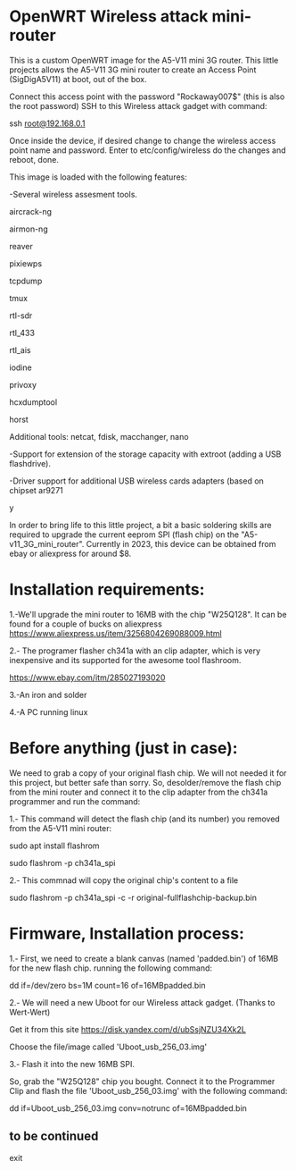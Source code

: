 # OpenWRT Wireless attack mini-router



This is a custom OpenWRT image for the A5-V11 mini 3G router.
This little projects allows the A5-V11 3G mini router to create an Access Point (SigDigA5V11) at boot, out of the box.

Connect this access point with the password "Rockaway007$" (this is also the root password)
SSH to this Wireless attack gadget with command:

ssh root@192.168.0.1

Once inside the device, if desired change to change the wireless access point name and password. 
Enter to etc/config/wireless do the changes and reboot, done.


This image is loaded with the following features:

-Several wireless assesment tools.

aircrack-ng

airmon-ng

reaver

pixiewps

tcpdump

tmux

rtl-sdr

rtl_433

rtl_ais

iodine

privoxy

hcxdumptool

horst

Additional tools: 
netcat, fdisk, macchanger, nano


-Support for extension of the storage capacity with extroot (adding a USB flashdrive).

-Driver support for additional USB wireless cards adapters (based on chipset ar9271


y


In order to bring life to this little project, a bit a basic soldering skills are required to upgrade the current eeprom SPI (flash chip) on the "A5-v11_3G_mini_router". Currently in 2023, this device can be obtained from ebay or aliexpress for around $8.






# Installation requirements:



1.-We'll upgrade the mini router to 16MB with the chip "W25Q128". It can be found for a couple of bucks on aliexpress
https://www.aliexpress.us/item/3256804269088009.html

2.- The programer flasher ch341a with an clip adapter, which is very inexpensive and its supported for the awesome tool flashroom.

https://www.ebay.com/itm/285027193020

3.-An iron and solder

4.-A PC running linux


# Before anything (just in case):



We need to grab a copy of your original flash chip. We will not needed it for this project, but better safe than sorry. 
So, desolder/remove the flash chip from the mini router and connect it to the clip adapter from the ch341a programmer and run the command:


1.- This command will detect the flash chip (and its number) you removed from the A5-V11 mini router:

sudo apt install flashrom

sudo flashrom -p ch341a_spi 


2.- This commnad will copy the original chip's content to a file

sudo flashrom -p ch341a_spi -c <detected flash chip> -r original-fullflashchip-backup.bin 


# Firmware, Installation process:

1.- First, we need to create a blank canvas (named 'padded.bin') of 16MB for the new flash chip.
running the following command:

 dd if=/dev/zero bs=1M count=16 of=16MBpadded.bin


2.- We will need a new Uboot for our Wireless attack gadget. (Thanks to Wert-Wert)

Get it from this site 
https://disk.yandex.com/d/ubSsjNZU34Xk2L 

Choose the file/image called 'Uboot_usb_256_03.img'


3.- Flash it into the new 16MB SPI. 

So, grab the "W25Q128" chip you bought. 
Connect it to the Programmer Clip and flash the file 'Uboot_usb_256_03.img' with the following command:  

dd if=Uboot_usb_256_03.img conv=notrunc of=16MBpadded.bin





## to be continued




exit
